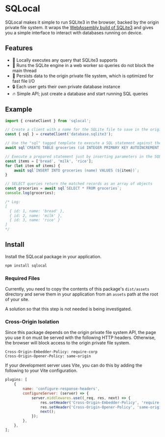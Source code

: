 # SQLocal

SQLocal makes it simple to run SQLite3 in the browser, backed by the origin private file system. It wraps the [WebAssembly build of SQLite3](https://sqlite.org/wasm/doc/trunk/index.md) and gives you a simple interface to interact with databases running on device.

## Features

- 🔎 Locally executes any query that SQLite3 supports
- 🧵 Runs the SQLite engine in a web worker so queries do not block the main thread
- 📂 Persists data to the origin private file system, which is optimized for fast file I/O
- 🔒 Each user gets their own private database instance
- 🔥 Simple API; just create a database and start running SQL queries

## Example

```typescript
import { createClient } from 'sqlocal';

// Create a client with a name for the SQLite file to save in the origin private file system
const { sql } = createClient('database.sqlite3');

// Use the "sql" tagged template to execute a SQL statement against the SQLite database
await sql`CREATE TABLE groceries (id INTEGER PRIMARY KEY AUTOINCREMENT, name TEXT)`;

// Execute a prepared statement just by inserting parameters in the SQL string
const items = ['bread', 'milk', 'rice'];
for (let item of items) {
	await sql`INSERT INTO groceries (name) VALUES (${item})`;
}

// SELECT queries return the matched records as an array of objects
const groceries = await sql`SELECT * FROM groceries`;
console.log(groceries);

/* Log:
[
  { id: 1, name: 'bread' },
  { id: 2, name: 'milk' },
  { id: 3, name: 'rice' }
]
*/
```

## Install

Install the SQLocal package in your application.

```sh
npm install sqlocal
```

### Required Files

Currently, you need to copy the contents of this package's `dist/assets` directory and serve them in your application from an `assets` path at the root of your site.

A solution so that this step is not needed is being investigated.

### Cross-Origin Isolation

Since this package depends on the origin private file system API, the page you use it on must be served with the following HTTP headers. Otherwise, the browser will block access to the origin private file system.

```
Cross-Origin-Embedder-Policy: require-corp
Cross-Origin-Opener-Policy: same-origin
```

If your development server uses Vite, you can do this by adding the following to your Vite configuration.

```javascript
plugins: [
	{
		name: 'configure-response-headers',
		configureServer: (server) => {
			server.middlewares.use((_req, res, next) => {
				res.setHeader('Cross-Origin-Embedder-Policy', 'require-corp');
				res.setHeader('Cross-Origin-Opener-Policy', 'same-origin');
				next();
			});
		},
	},
];
```
